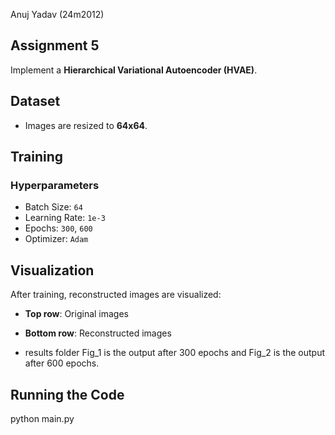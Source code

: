 Anuj Yadav (24m2012)

## Assignment 5
Implement a **Hierarchical Variational Autoencoder (HVAE)**.

## Dataset
- Images are resized to **64x64**.

## Training
### **Hyperparameters**
- Batch Size: `64`
- Learning Rate: `1e-3`
- Epochs: `300`, `600`
- Optimizer: `Adam`

## Visualization
After training, reconstructed images are visualized:
- **Top row**: Original images
- **Bottom row**: Reconstructed images

- results folder
 Fig_1 is the output after 300 epochs and Fig_2 is the output after 600 epochs.

## Running the Code
python main.py






